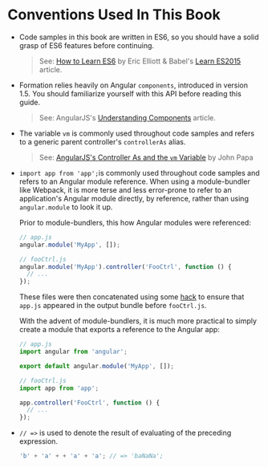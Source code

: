 # Conventions Used In This Book

* Code samples in this book are written in ES6, so you should have a solid grasp of ES6 features before continuing.

  > See: [How to Learn ES6](https://medium.com/javascript-scene/how-to-learn-es6-47d9a1ac2620) by Eric Elliott & Babel's [Learn ES2015](https://babeljs.io/learn-es2015/) article.

* Formation relies heavily on Angular `components`, introduced in version 1.5. You should familiarize yourself with this API before reading this guide.

  > See: AngularJS's [Understanding Components](https://docs.angularjs.org/guide/component) article.

* The variable `vm` is commonly used throughout code samples and refers to a generic parent controller's `controllerAs` alias.

  > See: [AngularJS's Controller As and the `vm` Variable](https://johnpapa.net/angularjss-controller-as-and-the-vm-variable/) by John Papa

* `import app from 'app';`is commonly used throughout code samples and refers to an Angular module reference. When using a module-bundler like Webpack, it is more terse and less error-prone to refer to an application's Angular module directly, by reference, rather than using `angular.module` to look it up.

  Prior to module-bundlers, this how Angular modules were referenced:

  ```js
  // app.js
  angular.module('MyApp', []);
  ```

  ```js
  // fooCtrl.js
  angular.module('MyApp').controller('FooCtrl', function () {
    // ...
  });
  ```

  These files were then concatenated using some [hack](https://github.com/sirlantis/gulp-order) to ensure that `app.js` appeared in the output bundle before `fooCtrl.js`.

  With the advent of module-bundlers, it is much more practical to simply create a module that exports a reference to the Angular app:

  ```js
  // app.js
  import angular from 'angular';

  export default angular.module('MyApp', []);
  ```

  ```js
  // fooCtrl.js
  import app from 'app';

  app.controller('FooCtrl', function () {
    // ...
  });
  ```

* `// =>` is used to denote the result of evaluating of the preceding expression.

  ```js
  'b' + 'a' + + 'a' + 'a'; // => 'baNaNa';
  ```



